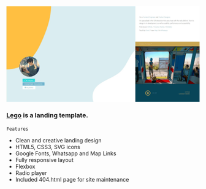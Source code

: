 <img src="preview/view.jpg">

### [Lego](https://legoo.vercel.app/) is a landing template. ###

```
Features
```

- Clean and creative landing design
- HTML5, CSS3, SVG icons 
- Google Fonts, Whatsapp and Map Links
- Fully responsive layout
- Flexbox
- Radio player
- Included 404.html page for site maintenance
